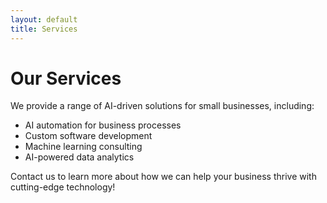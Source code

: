 ```yaml
---
layout: default
title: Services
---
```


# Our Services

We provide a range of AI-driven solutions for small businesses, including:

- AI automation for business processes
- Custom software development
- Machine learning consulting
- AI-powered data analytics

Contact us to learn more about how we can help your business thrive with cutting-edge technology!

